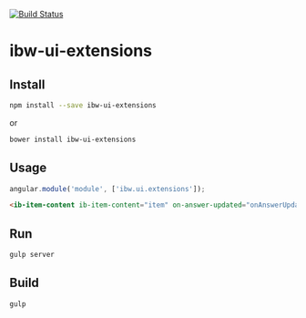 [![Build Status](https://travis-ci.org/eHanlin/ibw-ui-extensions.svg?branch=master)](https://travis-ci.org/eHanlin/ibw-ui-extensions)

ibw-ui-extensions
======================================


## Install

```sh
npm install --save ibw-ui-extensions
```
or

```sh
bower install ibw-ui-extensions
```

## Usage

```js
angular.module('module', ['ibw.ui.extensions']);
```

```html
<ib-item-content ib-item-content="item" on-answer-updated="onAnswerUpdated(result)"></ib-item-content>
```

## Run

```sh
gulp server
```

## Build

```sh
gulp
```

